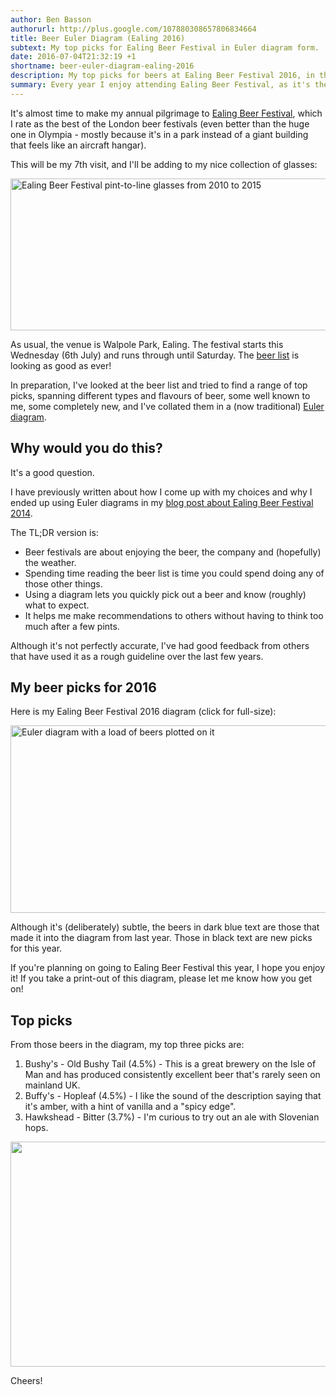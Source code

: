 ```yaml
---
author: Ben Basson
authorurl: http://plus.google.com/107880308657806834664
title: Beer Euler Diagram (Ealing 2016)
subtext: My top picks for Ealing Beer Festival in Euler diagram form.
date: 2016-07-04T21:32:19 +1
shortname: beer-euler-diagram-ealing-2016
description: My top picks for beers at Ealing Beer Festival 2016, in the form of a Beer Euler Diagram. 
summary: Every year I enjoy attending Ealing Beer Festival, as it's the easily the best of the main London beer festivals. This post contains my top picks from this year's beer list, in Beer Euler Diagram Form.
---
```


It's almost time to make my annual pilgrimage to [Ealing Beer Festival][1], which I rate as the best of the London beer festivals (even better than the huge one in Olympia - mostly because it's in a park instead of a giant building that feels like an aircraft hangar). 

This will be my 7th visit, and I'll be adding to my nice collection of glasses:

<img src="/images/blog/pint-glasses.jpg" width="600" height="243" markdown="1" alt="Ealing Beer Festival pint-to-line glasses from 2010 to 2015">

As usual, the venue is Walpole Park, Ealing. The festival starts this Wednesday (6th July) and runs through until Saturday. The [beer list][2] is looking as good as ever!

In preparation, I've looked at the beer list and tried to find a range of top picks, spanning different types and flavours of beer, some well known to me, some completely new, and I've collated them in a (now traditional) [Euler diagram][3].

Why would you do this?
----------------------

It's a good question.

I have previously written about how I come up with my choices and why I ended up using Euler diagrams in my [blog post about Ealing Beer Festival 2014][4].

The TL;DR version is:

- Beer festivals are about enjoying the beer, the company and (hopefully) the weather.
- Spending time reading the beer list is time you could spend doing any of those other things.
- Using a diagram lets you quickly pick out a beer and know (roughly) what to expect.
- It helps me make recommendations to others without having to think too much after a few pints.
 
Although it's not perfectly accurate, I've had good feedback from others that have used it as a rough guideline over the last few years.

My beer picks for 2016
----------------------

Here is my Ealing Beer Festival 2016 diagram (click for full-size):

<a href="/images/blog/ealing-beer-euler-2016.png" target="_blank" markdown="1">
  <img src="/images/blog/ealing-beer-euler-2016.png" width="600" height="300" markdown="1" alt="Euler diagram with a load of beers plotted on it">
</a>

Although it's (deliberately) subtle, the beers in dark blue text are those that made it into the diagram from last year. Those in black text are new picks for this year.

If you're planning on going to Ealing Beer Festival this year, I hope you enjoy it! If you take a print-out of this diagram, please let me know how you get on!

Top picks
---------

From those beers in the diagram, my top three picks are:

1. Bushy's - Old Bushy Tail (4.5%) - This is a great brewery on the Isle of Man and has produced consistently excellent beer that's rarely seen on mainland UK.
2. Buffy's - Hopleaf (4.5%) - I like the sound of the description saying that it's amber, with a hint of vanilla and a "spicy edge".
3. Hawkshead - Bitter (3.7%) - I'm curious to try out an ale with Slovenian hops.

<img src="/images/blog/cheers.jpg" width="600" height="360" markdown="1" alt="">

Cheers!

[1]: http://www.ealingbeerfestival.org.uk/
[2]: /docs/blog/ealing-beer-list-2016.pdf
[3]: http://en.wikipedia.org/wiki/Euler_diagram
[4]: /blog/beer-euler-diagram-ealing-2014
